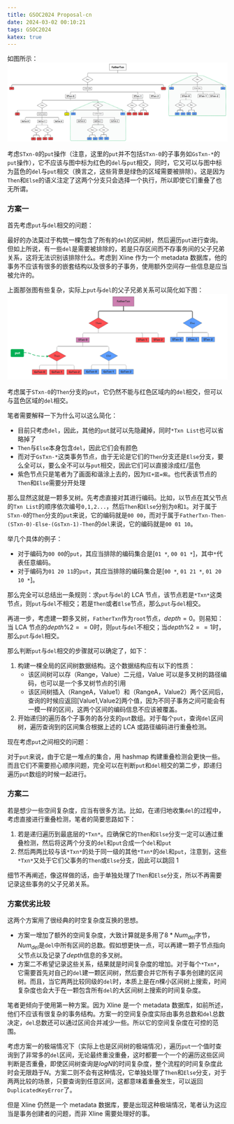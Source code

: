 ```yaml
---
title: GSOC2024 Proposal-cn
date: 2024-03-02 00:10:21
tags: GSOC2024
katex: true
---
```

如图所示：
![Overlapping rules](../img/gsoc-2024-proposal/Overlapping-rules.png)

考虑`STxn-0`的`put`操作（注意，这里的`put`并不包括`STxn-0`的子事务如`GsTxn-*`的`put`操作），它不应该与图中标为红色的`del`与`put`相交，同时，它又可以与图中标为蓝色的`del`与`put`相交（换言之，这些背景是绿色的区域需要被排除）。这是因为`Then`和`Else`的语义注定了这两个分支只会选择一个执行，所以即使它们重叠了也无所谓。

### 方案一
首先考虑`put`与`del`相交的问题：

最好的办法莫过于构筑一棵包含了所有的`del`的区间树，然后遍历`put`进行查询。但如上所说，有一些`del`是需要被排除的，若是只存区间而不存事务间的父子兄弟关系，这将无法识别该排除什么。考虑到 Xline 作为一个 metadata 数据库，他的事务不应该有很多的嵌套结构以及很多的子事务，使用额外空间存一些信息是应当被允许的。

上面那张图有些复杂，实际上`put`与`del`的父子兄弟关系可以简化如下图：
![Overlapping Rules Simplified](../img/gsoc-2024-proposal/Overlapping-rules-simple.png)

考虑属于`STxn-0`的`Then`分支的`put`，它仍然不能与红色区域内的`del`相交，但可以与蓝色区域的`del`相交。

笔者需要解释一下为什么可以这么简化：
- 目前只考虑`del`，因此，其他的`put`就可以先隐藏掉，同时`*Txn List`也可以省略掉了
- `Then`与`Else`本身包含`del`，因此它们会有颜色
- 而对于`GsTxn-*`这类事务节点，由于无论是它们的`Then`分支还是`Else`分支，要么全可以，要么全不可以与`put`相交，因此它们可以直接涂成红/蓝色
- 紫色节点只是笔者为了画面和谐涂上去的，因为`红+蓝=紫`。也代表该节点的`Then`和`Else`需要分开处理

那么显然这就是一颗多叉树。先考虑直接对其进行编码。比如，以节点在其父节点的`Txn List`的顺序依次编号`0,1,2...`，然后`Then`和`Else`分别为`0`和`1`。对于属于`STxn-0`的`Then`分支的`put`来说，它的编码就是`00 00`，而对于属于`FatherTxn-Then-(STxn-0)-Else-(GsTxn-1)-Then`的`del`来说，它的编码就是`00 01 10`。

举几个具体的例子：
- 对于编码为`00 00`的`put`，其应当排除的编码集合是[`01 *`, `00 01 *`]，其中`*`代表任意编码。
- 对于编码为`01 20 11`的`put`，其应当排除的编码集合是[`00 *`, `01 21 *`, `01 20 10 *`]。

那么完全可以总结出一条规则：求`put`与`del`的 LCA 节点，该节点若是`*Txn*`这类节点，则`put`与`del`不相交；若是`Then`或者`Else`节点，那么`put`与`del`相交。

再进一步，考虑建一颗多叉树，`FatherTxn`作为`root`节点，$depth=0$。则易知：当 LCA 节点的$depth\%2==0$时，则`put`与`del`不相交；当$depth\%2==1$时，那么`put`与`del`相交。

那么判断`put`与`del`相交的步骤就可以确定了，如下：
1. 构建一棵全局的区间树数据结构。这个数据结构应有以下的性质：
    - 该区间树可以存（Range，Value）二元组，Value 可以是多叉树的路径编码，也可以是一个多叉树节点的引用
    - 该区间树插入（RangeA，Value1）和（RangeA，Value2）两个区间后，查询的时候应返回[Value1,Value2]两个值，因为不同子事务之间可能会有一模一样的区间，这两个区间的编码信息不应该被覆盖。
2. 开始递归的遍历各个子事务的各分支的`put`数组。对于每个`put`，查询`del`区间树，遍历查询到的区间集合根据上述的 LCA 或路径编码进行重叠检测。

现在考虑`put`之间相交的问题：

对于`put`来说，由于它是一堆点的集合，用 hashmap 构建重叠检测会更快一些。而且它们不需要担心顺序问题，完全可以在判断`put`和`del`相交的第二步，即递归遍历`put`数组的时候一起进行。

### 方案二
若是想少一些空间复杂度，应当有很多方法。比如，在递归地收集`del`的过程中，考虑直接进行重叠检测，笔者的简要思路如下：
1. 若是递归遍历到最底层的`*Txn*`。应确保它的`Then`和`Else`分支一定可以通过重叠检测，然后将这两个分支的`del`和`put`合成一个`del`和`put`
2. 然后两两比较与该`*Txn*`的处于同一级的其他`*Txn*`的`del`和`put`，注意到，这些`*Txn*`又处于它们父事务的`Then`或`Else`分支，因此可以跳回 1

细节不再阐述，像这样做的话，由于单独处理了`Then`和`Else`分支，所以不再需要记录这些事务的父子兄弟关系。

### 方案优劣比较
这两个方案用了很经典的时空复杂度互换的思想。
- 方案一增加了额外的空间复杂度，大致计算就是多用了$8*Num_{del}$字节，$Num_{del}$是`del`中所有区间的总数。假如想更快一点，可以再建一颗子节点指向父节点以及记录了$depth$信息的多叉树。
- 方案二不希望记录这些关系，结果就是时间复杂度的增加。对于每个`*Txn*`，它需要首先对自己的`del`建一颗区间树，然后要合并它所有子事务创建的区间树。而且，当它两两比较同级的`del`时，本质上是在$n$棵小区间树上搜索，时间复杂度也会大于在一颗包含所有`del`的大区间树上搜索的时间复杂度。

笔者更倾向于使用第一种方案。因为 Xline 是一个 metadata 数据库，如前所述，他们不应该有很复杂的事务结构。方案一的空间复杂度实际由事务总数和`del`总数决定，`del`总数还可以通过区间合并减少一些。所以它的空间复杂度在可控的范围。

考虑方案一的极端情况下（实际上也是区间树的极端情况），遍历`put`一个值时查询到了非常多的`del`区间，无论最终重没重叠，这时都要一个一个的遍历这些区间判断是否重叠，即使区间树查询是$logN$的时间复杂度，整个流程的时间复杂度此时会无限趋于$N$。方案二则不会有这种情况，它单独处理了`Then`和`Else`分支，对于两两比较的场景，只要查询到任意区间，这都意味着重叠发生，可以返回`DuplicatedKeyError`了。

但是 Xline 仍然是一个 metadata 数据库，要是出现这种极端情况，笔者认为这应当是事务创建者的问题，而非 Xline 需要处理好的事。